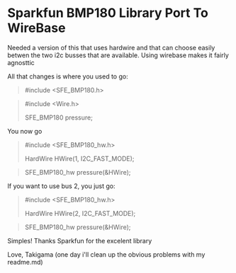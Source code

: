 Sparkfun BMP180 Library Port To WireBase
========================================

Needed a version of this that uses hardwire
and that can choose easily betwen the two i2c
busses that are available. Using wirebase
makes it fairly agnosttic

All that changes is where you used to go:

> &#35;include &lt;SFE_BMP180.h&gt;

> &#35;include &lt;Wire.h&gt;
>
> SFE_BMP180 pressure;


You now go 
> &#35;include &lt;SFE_BMP180_hw.h&gt;
> 
> HardWire HWire(1, I2C_FAST_MODE);

> SFE_BMP180_hw pressure(&HWire);

If you want to use bus 2, you just go:

> &#35;include &lt;SFE_BMP180_hw.h&gt;
> 
> HardWire HWire(2, I2C_FAST_MODE);

> SFE_BMP180_hw pressure(&HWire);

Simples! Thanks Sparkfun for the excelent library

Love, Takigama (one day i'll clean up the obvious problems with my readme.md)
